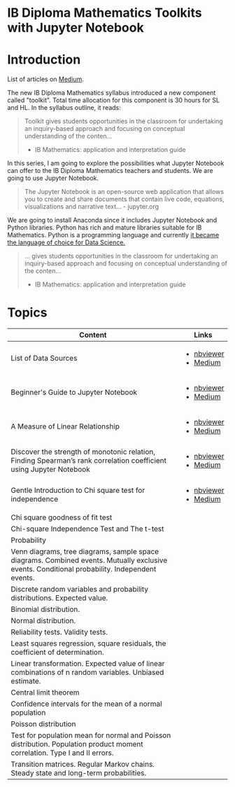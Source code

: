 # IB Diploma Mathematics Toolkits with Jupyter Notebook

# Introduction

List of articles on [Medium](https://medium.com/@shinichiokada). 

The new IB Diploma Mathematics syllabus introduced a new component called "toolkit". Total time allocation for this component is 30 hours for SL and HL. In the syllabus outline, it reads:

> Toolkit gives students opportunities in the classroom for undertaking
> an inquiry-based approach and focusing on conceptual understanding 
> of the conten...
> - IB Mathematics: application and interpretation guide

In this series, I am going to explore the possibilities what Jupyter Notebook can offer to the IB Diploma Mathematics teachers and students. We are going to use Jupyter Notebook.

> The Jupyter Notebook is an open-source web application that allows you to create and share documents that contain live code, equations, visualizations and narrative text... - jupyter.org

We are going to install Anaconda since it includes Jupyter Notebook and Python libraries. Python has rich and mature libraries suitable for IB Mathematics. Python is a programming language and currently [it became the language of choice for Data Science.](https://www.netguru.com/blog/how-did-pytho-become-the-language-of-choice-for-data-science)

> ... gives students opportunities in the classroom for undertaking
> an inquiry-based approach and focusing on conceptual understanding 
> of the conten...
> - IB Mathematics: application and interpretation guide


# Topics

Content|Links
---|---
List of Data Sources|<ul><li>[nbviewer](https://nbviewer.jupyter.org/github/shinokada/python-for-ib-diploma-mathematics/blob/master/List_of_Data_sources.ipynb)<li>[Medium](https://medium.com/@shinichiokada/list-of-data-sources-de586e4fdd7?source=friends_link&sk=b57ca4c7f42d27dd81141a2d300a1813)
Beginner's Guide to Jupyter Notebook|<ul><li>[nbviewer](https://nbviewer.jupyter.org/github/shinokada/python-for-ib-diploma-mathematics/blob/master/Beginners-Guide-to-Jupyter-Notebook.ipynb)<li>[Medium](https://towardsdatascience.com/beginners-guide-to-jupyter-notebook-8bb85b85085?source=friends_link&sk=83bbd7201d6010e95f10b7c8e04d6545)</ul>
A Measure of Linear Relationship|<ul><li>[nbviewer](https://nbviewer.jupyter.org/github/shinokada/python-for-ib-diploma-mathematics/blob/master/A-Measure-of-Linear-Relationship.ipynb)<li>[Medium](http://bit.ly/2Pdv6Fj)</ul>
Discover the strength of monotonic relation, Finding Spearman’s rank correlation coefficient using Jupyter Notebook|<ul><li>[nbviewer](https://nbviewer.jupyter.org/github/shinokada/python-for-ib-diploma-mathematics/blob/master/Spearmans-rank-correlation-coefficient-for-IB-Diploma-Mathematics.ipynb)<li>[Medium](http://bit.ly/2YHF5G8)</ul>
Gentle Introduction to Chi square test for independence|<ul><li>[nbviewer](https://nbviewer.jupyter.org/github/shinokada/python-for-ib-diploma-mathematics/blob/master/Gentle-Introduction-to-Chi-square-test-for-independence.ipynb)<li>[Medium](https://towardsdatascience.com/gentle-introduction-to-chi-square-test-for-independence-7182a7414a95?source=friends_link&sk=f978a7738d991e1e526af3863a306428)</ul>
Chi square goodness of fit test|
Chi-square Independence Test and The t-test|
Probability|
Venn diagrams, tree diagrams, sample space diagrams. Combined events. Mutually exclusive events. Conditional probability. Independent events.|
Discrete random variables and probability distributions. Expected value.|
Binomial distribution.|
Normal distribution.|
Reliability tests. Validity tests.|
Least squares regression, square residuals, the coefficient of determination.|
Linear transformation. Expected value of linear combinations of n random variables. Unbiased estimate.|
Central limit theorem|
Confidence intervals for the mean of a normal population|
Poisson distribution|
Test for population mean for normal and Poisson distribution. Population product moment correlation. Type I and II errors.|
Transition matrices. Regular Markov chains. Steady state and long-term probabilities.|


